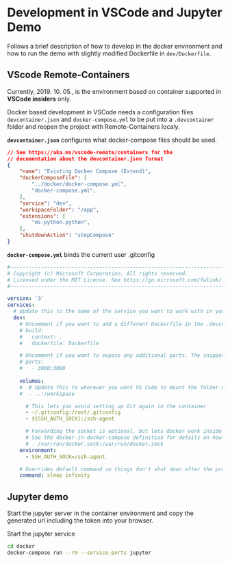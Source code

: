 # Development in VSCode and Jupyter Demo

Follows a brief description of how to develop in the docker environment and how to run the demo with slightly modified Dockerfile in `dev/Dockerfile`.

## VScode Remote-Containers

Currently, 2019. 10. 05., is the environment based on container supported in **VSCode insiders** only.

Docker based development in VSCode needs a configuration files `devcontainer.json` and `docker-compose.yml` to be put into a `.devcontainer` folder and reopen the project with Remote-Containers localy.

**`devcontainer.json`** configures what docker-compose files should be used.

~~~json
// See https://aka.ms/vscode-remote/containers for the
// documentation about the devcontainer.json format
{
	"name": "Existing Docker Compose (Extend)",
	"dockerComposeFile": [
		"../docker/docker-compose.yml",
		"docker-compose.yml",
	],
	"service": "dev",
	"workspaceFolder": "/app",
	"extensions": [
		"ms-python.python",
	],
	"shutdownAction": "stopCompose"
}
~~~

**`docker-compose.yml`** binds the current user .gitconfig

~~~yaml
#-------------------------------------------------------------------------------------------------------------
# Copyright (c) Microsoft Corporation. All rights reserved.
# Licensed under the MIT License. See https://go.microsoft.com/fwlink/?linkid=2090316 for license information.
#-------------------------------------------------------------------------------------------------------------

version: '3'
services:
  # Update this to the name of the service you want to work with in your docker-compose.yml file
  dev:
    # Uncomment if you want to add a different Dockerfile in the .devcontainer folder
    # build:
    #   context: .
    #   dockerfile: Dockerfile

    # Uncomment if you want to expose any additional ports. The snippet below exposes port 3000.
    # ports:
    #   - 3000:3000
    
    volumes:
    #  # Update this to wherever you want VS Code to mount the folder of your project
    #  - ..:/workspace

      # This lets you avoid setting up Git again in the container
      - ~/.gitconfig:/root/.gitconfig
      - ${SSH_AUTH_SOCK}:/ssh-agent

      # Forwarding the socket is optional, but lets docker work inside the container if you install the Docker CLI.
      # See the docker-in-docker-compose definition for details on how to install it.
      # - /var/run/docker.sock:/var/run/docker.sock 
    environment:
      - SSH_AUTH_SOCK=/ssh-agent

    # Overrides default command so things don't shut down after the process ends - useful for debugging
    command: sleep infinity 
~~~

## Jupyter demo

Start the jupyter server in the container environment and copy the generated url including the token into your browser.

Start the jupyter service
~~~bash
cd docker
docker-compose run --rm --service-ports jupyter
~~~
